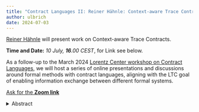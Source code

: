 ```yaml
---
title: "Contract Languages II: Reiner Hähnle: Context-aware Trace Contracts – 10 July 2024"
author: ulbrich
date: 2024-07-03
---
```


[Reiner Hähnle](https://www.informatik.tu-darmstadt.de/se/gruppenmitglieder/groupmembers_detailseite_30784.en.jsp) will present work on Context-aware Trace Contracts.

**Time and Date:** *10 July, **16**.00 CEST*, for Link see below.

<!--more-->


As a follow-up to the March 2024 [Lorentz Center workshop on Contract
Languages](https://www.lorentzcenter.nl/contract-languages.html), we
will host a series of online presentations and discussions around
formal methods with contract languages, aligning with the LTC goal of
enabling information exchange between different formal systems.

[Ask for the **Zoom link**](mailto:ulbrich@kit.edu)

<details>
  <summary>Abstract</summary>
  
**Title:**
*Context-aware Trace Contracts*,
Joint work with Eduard Kamburjan (U Oslo), Marco Scaletta (TU Darmstadt)

**Abstract:**<br>
The behavior of concurrent, asynchronous procedures depends in general on 
the call context, because of the global protocols that govern scheduling. 
This context cannot be specified with the state-based Hoare-style 
contracts common in deductive verification. Recent work generalized 
state-based to trace contracts, which permit to specify internal behavior 
of a procedure, such as calls or state changes, but not its call context. 
In this talk we discuss a program logic of context-aware trace contracts 
for specifying global behavior of asynchronous programs. We also provide a 
sound proof system. To observe the program state not merely at the end 
points of a procedure, we introduce the novel concept of an observation 
binder.

</details>
